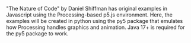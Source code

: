 "The Nature of Code" by Daniel Shiffman has original examples in Javascript using the Processing-based p5.js environment. Here, the examples will be created in python using the py5 package that emulates how Processing handles graphics and animation. Java 17+ is required for the py5 package to work.

